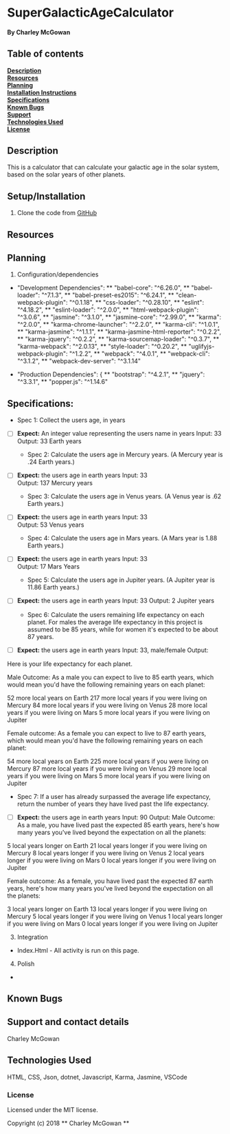 # SuperGalacticAgeCalculator

#### By Charley McGowan

## Table of contents

**[Description](#description)**<br>
**[Resources](#resources)**<br>
**[Planning](#planning)**<br>
**[Installation Instructions](#setup/installation)**<br>
**[Specifications](#specifications)**<br>
**[Known Bugs](#known-bugs)**<br>
**[Support](#support-and-contact-details)**<br>
**[Technologies Used](#technologies-used)**<br>
**[License](#license)**<br>

## Description
This is a calculator that can calculate your galactic age in the solar system, based on the solar years of other planets. 

## Setup/Installation
1. Clone the code from [GitHub](https://github.com/glitchwizard/SuperGalacticAgeCalculatorProject)

## Resources

## Planning

1. Configuration/dependencies
*  "Development Dependencies":
  **  "babel-core": "^6.26.0",
  **  "babel-loader": "^7.1.3",
  **  "babel-preset-es2015": "^6.24.1",
  **  "clean-webpack-plugin": "^0.1.18",
  **  "css-loader": "^0.28.10",
  **  "eslint": "^4.18.2",
  **  "eslint-loader": "^2.0.0",
  **  "html-webpack-plugin": "^3.0.6",
  **  "jasmine": "^3.1.0",
  **  "jasmine-core": "^2.99.0",
  **  "karma": "^2.0.0",
  **  "karma-chrome-launcher": "^2.2.0",
  **  "karma-cli": "^1.0.1",
  **  "karma-jasmine": "^1.1.1",
  **  "karma-jasmine-html-reporter": "^0.2.2",
  **  "karma-jquery": "^0.2.2",
  **  "karma-sourcemap-loader": "^0.3.7",
  **  "karma-webpack": "^2.0.13",
  **  "style-loader": "^0.20.2",
  **  "uglifyjs-webpack-plugin": "^1.2.2",
  **  "webpack": "^4.0.1",
  **  "webpack-cli": "^3.1.2",
  **  "webpack-dev-server": "^3.1.14"

*  "Production Dependencies": {
  **  "bootstrap": "^4.2.1",
  **  "jquery": "^3.3.1",
  **  "popper.js": "^1.14.6"

## Specifications:
  * Spec 1: Collect the users age, in years
- [ ] **Expect:** An integer value representing the users name in years 
Input: 33 
Output: 33 Earth years

  * Spec 2: Calculate the users age in Mercury years. (A Mercury year is .24 Earth years.)
- [ ] **Expect:**  the users age in earth years
Input: 33  
Output: 137 Mercury years

  * Spec 3: Calculate the users age in Venus years. (A Venus year is .62 Earth years.)
- [ ] **Expect:**  the users age in earth years
Input: 33  
Output: 53 Venus years

  * Spec 4: Calculate the users age in Mars years. (A Mars year is 1.88 Earth years.)
- [ ] **Expect:**  the users age in earth years
Input: 33  
Output: 17 Mars Years

  * Spec 5: Calculate the users age in Jupiter years. (A Jupiter year is 11.86 Earth years.)
- [ ] **Expect:**  the users age in earth years
Input: 33
Output: 2 Jupiter years

  * Spec 6: Calculate the users remaining life expectancy on each planet. For males the average life expectancy in this project is assumed to be 85 years, while for women it's expected to be about 87 years.
- [ ] **Expect:**  the users age in earth years
Input: 33, male/female
Output: 

Here is your life expectancy for each planet.

Male Outcome: As a male you can expect to live to 85 earth years, which would mean you'd have the following remaining years on each planet: 

52 more local years on Earth
217 more local years if you were living on Mercury
84 more local years if you were living on Venus
28 more local years if you were living on Mars
5 more local years if you were living on Jupiter

Female outcome: As a female you can expect to live to 87 earth years, which would mean you'd have the following remaining years on each planet: 

54 more local years on Earth
225 more local years if you were living on Mercury
87 more local years if you were living on Venus
29 more local years if you were living on Mars
5 more local years if you were living on Jupiter

  * Spec 7: If a user has already surpassed the average life expectancy, return the number of years they have lived past the life expectancy.
- [ ] **Expect:**  the users age in earth years
Input: 90
Output: 
Male Outcome: As a male, you have lived past the expected 85 earth years, here's how many years you've lived beyond the expectation on all the planets: 

5 local years longer on Earth
21 local years longer if you were living on Mercury
8 local years longer if you were living on Venus
2 local years longer if you were living on Mars
0 local years longer if you were living on Jupiter

Female outcome: As a female, you have lived past the expected 87 earth years, here's how many years you've lived beyond the expectation on all the planets: 

3 local years longer on Earth
13 local years longer if you were living on Mercury
5 local years longer if you were living on Venus
1 local years longer if you were living on Mars
0 local years longer if you were living on Jupiter

3. Integration
  * Index.Html - All activity is run on this page.

4. Polish
  *


## Known Bugs

## Support and contact details
Charley McGowan

## Technologies Used

HTML, CSS, Json, dotnet, Javascript, Karma, Jasmine, VSCode

### License

Licensed under the MIT license.

Copyright (c) 2018 ** Charley McGowan **
